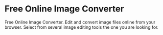 # Free Online Image Converter

Free Online Image Converter. Edit and convert image files online from your browser. Select from several image editing tools the one you are looking for.
